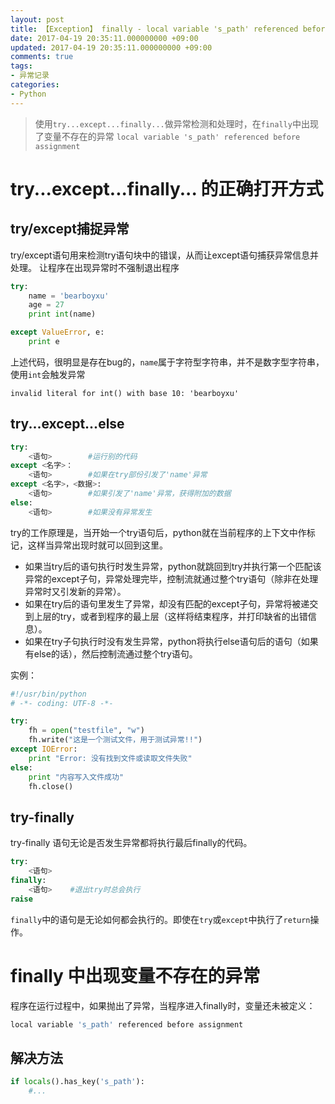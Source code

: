 ```yaml
---
layout: post
title: 【Exception】 finally - local variable 's_path' referenced before assignment
date: 2017-04-19 20:35:11.000000000 +09:00
updated: 2017-04-19 20:35:11.000000000 +09:00
comments: true
tags:
- 异常记录
categories:
- Python
---
```


> 使用`try...except...finally...`做异常检测和处理时，在`finally`中出现了变量不存在的异常
> `local variable 's_path' referenced before assignment`

<!--more-->

# try...except...finally... 的正确打开方式
## try/except捕捉异常

try/except语句用来检测try语句块中的错误，从而让except语句捕获异常信息并处理。
让程序在出现异常时不强制退出程序

``` python
try:
    name = 'bearboyxu'
    age = 27
    print int(name)

except ValueError, e:
    print e
```

上述代码，很明显是存在bug的，`name`属于字符型字符串，并不是数字型字符串，使用`int`会触发异常

```
invalid literal for int() with base 10: 'bearboyxu'
```

## try...except...else

``` python
try:
    <语句>        #运行别的代码
except <名字>：
    <语句>        #如果在try部份引发了'name'异常
except <名字>，<数据>:
    <语句>        #如果引发了'name'异常，获得附加的数据
else:
    <语句>        #如果没有异常发生
```

try的工作原理是，当开始一个try语句后，python就在当前程序的上下文中作标记，这样当异常出现时就可以回到这里。
 - 如果当try后的语句执行时发生异常，python就跳回到try并执行第一个匹配该异常的except子句，异常处理完毕，控制流就通过整个try语句（除非在处理异常时又引发新的异常）。
 - 如果在try后的语句里发生了异常，却没有匹配的except子句，异常将被递交到上层的try，或者到程序的最上层（这样将结束程序，并打印缺省的出错信息）。
 - 如果在try子句执行时没有发生异常，python将执行else语句后的语句（如果有else的话），然后控制流通过整个try语句。

实例：
``` python
#!/usr/bin/python
# -*- coding: UTF-8 -*-

try:
    fh = open("testfile", "w")
    fh.write("这是一个测试文件，用于测试异常!!")
except IOError:
    print "Error: 没有找到文件或读取文件失败"
else:
    print "内容写入文件成功"
    fh.close()
```

## try-finally
try-finally 语句无论是否发生异常都将执行最后finally的代码。

``` python
try:
    <语句>
finally:
    <语句>    #退出try时总会执行
raise
```

`finally`中的语句是无论如何都会执行的。即使在`try`或`except`中执行了`return`操作。

# finally 中出现变量不存在的异常
程序在运行过程中，如果抛出了异常，当程序进入finally时，变量还未被定义：
``` python
local variable 's_path' referenced before assignment
```

## 解决方法
``` python
if locals().has_key('s_path'):
    #...
```
